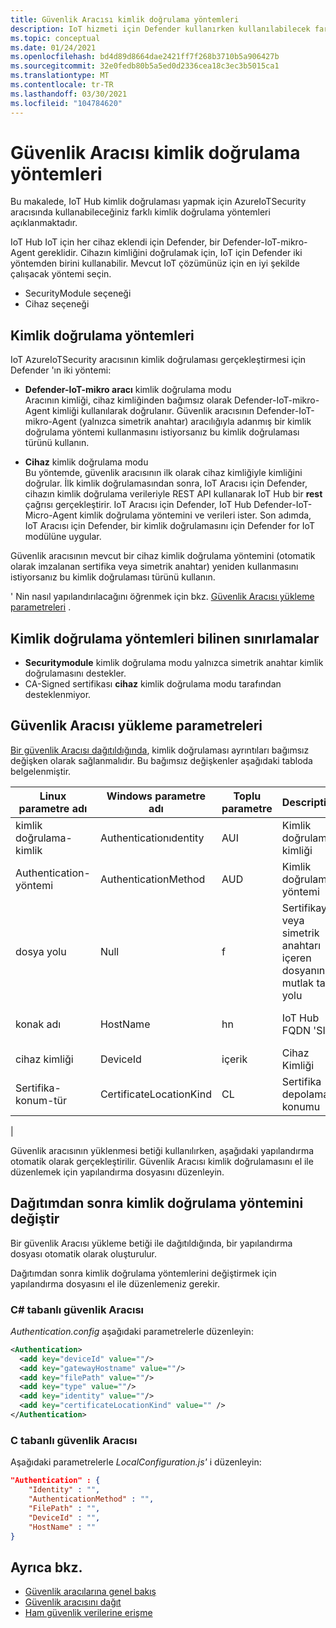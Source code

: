 ```yaml
---
title: Güvenlik Aracısı kimlik doğrulama yöntemleri
description: IoT hizmeti için Defender kullanırken kullanılabilecek farklı kimlik doğrulama yöntemleri hakkında bilgi edinin.
ms.topic: conceptual
ms.date: 01/24/2021
ms.openlocfilehash: bd4d89d8664dae2421ff7f268b3710b5a906427b
ms.sourcegitcommit: 32e0fedb80b5a5ed0d2336cea18c3ec3b5015ca1
ms.translationtype: MT
ms.contentlocale: tr-TR
ms.lasthandoff: 03/30/2021
ms.locfileid: "104784620"
---
```

# <a name="security-agent-authentication-methods"></a>Güvenlik Aracısı kimlik doğrulama yöntemleri

Bu makalede, IoT Hub kimlik doğrulaması yapmak için AzureIoTSecurity aracısında kullanabileceğiniz farklı kimlik doğrulama yöntemleri açıklanmaktadır.

IoT Hub IoT için her cihaz eklendi için Defender, bir Defender-IoT-mikro-Agent gereklidir. Cihazın kimliğini doğrulamak için, IoT için Defender iki yöntemden birini kullanabilir. Mevcut IoT çözümünüz için en iyi şekilde çalışacak yöntemi seçin.

- SecurityModule seçeneği
- Cihaz seçeneği

## <a name="authentication-methods"></a>Kimlik doğrulama yöntemleri

IoT AzureIoTSecurity aracısının kimlik doğrulaması gerçekleştirmesi için Defender 'ın iki yöntemi:

- **Defender-IoT-mikro aracı** kimlik doğrulama modu<br>
Aracının kimliği, cihaz kimliğinden bağımsız olarak Defender-IoT-mikro-Agent kimliği kullanılarak doğrulanır.
Güvenlik aracısının Defender-IoT-mikro-Agent (yalnızca simetrik anahtar) aracılığıyla adanmış bir kimlik doğrulama yöntemi kullanmasını istiyorsanız bu kimlik doğrulaması türünü kullanın.

- **Cihaz** kimlik doğrulama modu<br>
Bu yöntemde, güvenlik aracısının ilk olarak cihaz kimliğiyle kimliğini doğrular. İlk kimlik doğrulamasından sonra, IoT Aracısı için Defender, cihazın kimlik doğrulama verileriyle REST API kullanarak IoT Hub bir **rest** çağrısı gerçekleştirir. IoT Aracısı için Defender, IoT Hub Defender-IoT-Micro-Agent kimlik doğrulama yöntemini ve verileri ister. Son adımda, IoT Aracısı için Defender, bir kimlik doğrulamasını için Defender for IoT modülüne uygular.

Güvenlik aracısının mevcut bir cihaz kimlik doğrulama yöntemini (otomatik olarak imzalanan sertifika veya simetrik anahtar) yeniden kullanmasını istiyorsanız bu kimlik doğrulaması türünü kullanın.

' Nin nasıl yapılandırılacağını öğrenmek için bkz. [Güvenlik Aracısı yükleme parametreleri](#security-agent-installation-parameters) .

## <a name="authentication-methods-known-limitations"></a>Kimlik doğrulama yöntemleri bilinen sınırlamalar

- **Securitymodule** kimlik doğrulama modu yalnızca simetrik anahtar kimlik doğrulamasını destekler.
- CA-Signed sertifikası **cihaz** kimlik doğrulama modu tarafından desteklenmiyor.

## <a name="security-agent-installation-parameters"></a>Güvenlik Aracısı yükleme parametreleri

[Bir güvenlik Aracısı dağıtıldığında](how-to-deploy-agent.md), kimlik doğrulaması ayrıntıları bağımsız değişken olarak sağlanmalıdır.
Bu bağımsız değişkenler aşağıdaki tabloda belgelenmiştir.

|Linux parametre adı | Windows parametre adı | Toplu parametre |Description|Seçenekler|
|---------------------|---------------|---------|---------------|---------------|
|kimlik doğrulama-kimlik|Authenticationıdentity|AUI|Kimlik doğrulama kimliği| **Securitymodule** veya **cihaz**|
|Authentication-yöntemi|AuthenticationMethod|AUD|Kimlik doğrulama yöntemi|**SymmetricKey** veya **Selfsignedcertificate**|
|dosya yolu|Null|f|Sertifikayı veya simetrik anahtarı içeren dosyanın mutlak tam yolu| |
|konak adı|HostName|hn|IoT Hub FQDN 'SI|Örnek: ContosoIotHub.azure-devices.net|
|cihaz kimliği|DeviceId|içerik|Cihaz Kimliği|Örnek: MyDevice1|
|Sertifika-konum-tür|CertificateLocationKind|CL|Sertifika depolama konumu|**YerelDosya** veya **Mağaza**|
|

Güvenlik aracısının yüklenmesi betiği kullanılırken, aşağıdaki yapılandırma otomatik olarak gerçekleştirilir. Güvenlik Aracısı kimlik doğrulamasını el ile düzenlemek için yapılandırma dosyasını düzenleyin.

## <a name="change-authentication-method-after-deployment"></a>Dağıtımdan sonra kimlik doğrulama yöntemini değiştir

Bir güvenlik Aracısı yükleme betiği ile dağıtıldığında, bir yapılandırma dosyası otomatik olarak oluşturulur.

Dağıtımdan sonra kimlik doğrulama yöntemlerini değiştirmek için yapılandırma dosyasını el ile düzenlemeniz gerekir.

### <a name="c-based-security-agent"></a>C# tabanlı güvenlik Aracısı

_Authentication.config_ aşağıdaki parametrelerle düzenleyin:

```xml
<Authentication>
  <add key="deviceId" value=""/>
  <add key="gatewayHostname" value=""/>
  <add key="filePath" value=""/>
  <add key="type" value=""/>
  <add key="identity" value=""/>
  <add key="certificateLocationKind" value="" />
</Authentication>
```

### <a name="c-based-security-agent"></a>C tabanlı güvenlik Aracısı

Aşağıdaki parametrelerle _LocalConfiguration.js'_ i düzenleyin:

```json
"Authentication" : {
    "Identity" : "",
    "AuthenticationMethod" : "",
    "FilePath" : "",
    "DeviceId" : "",
    "HostName" : ""
}
```

## <a name="see-also"></a>Ayrıca bkz.

- [Güvenlik aracılarına genel bakış](security-agent-architecture.md)
- [Güvenlik aracısını dağıt](how-to-deploy-agent.md)
- [Ham güvenlik verilerine erişme](how-to-security-data-access.md)
